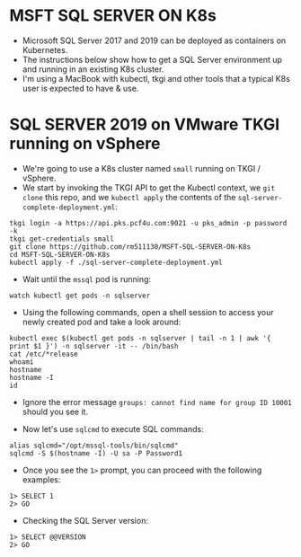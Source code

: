 # MSFT SQL SERVER ON K8s

- Microsoft SQL Server 2017 and 2019 can be deployed as containers on Kubernetes.
- The instructions below show how to get a SQL Server environment up and running in an existing K8s cluster.
- I'm using a MacBook with kubectl, tkgi and other tools that a typical K8s user is expected to have & use.

# SQL SERVER 2019 on VMware TKGI running on vSphere

- We're going to use a K8s cluster named `small` running on TKGI / vSphere. 
- We start by invoking the TKGI API to get the Kubectl context, we `git clone` this repo, and we `kubectl apply` the contents of the `sql-server-complete-deployment.yml`:

```
tkgi login -a https://api.pks.pcf4u.com:9021 -u pks_admin -p password -k
tkgi get-credentials small
git clone https://github.com/rm511130/MSFT-SQL-SERVER-ON-K8s
cd MSFT-SQL-SERVER-ON-K8s
kubectl apply -f ./sql-server-complete-deployment.yml
```

- Wait until the `mssql` pod is running:

```
watch kubectl get pods -n sqlserver
```

- Using the following commands, open a shell session to access your newly created pod and take a look around:

```
kubectl exec $(kubectl get pods -n sqlserver | tail -n 1 | awk '{ print $1 }') -n sqlserver -it -- /bin/bash
cat /etc/*release
whoami
hostname
hostname -I
id
```

- Ignore the error message `groups: cannot find name for group ID 10001` should you see it.

- Now let's use `sqlcmd` to execute SQL commands:

```
alias sqlcmd="/opt/mssql-tools/bin/sqlcmd"
sqlcmd -S $(hostname -I) -U sa -P Password1
```

- Once you see the `1>` prompt, you can proceed with the following examples:

```
1> SELECT 1
2> GO
```
- Checking the SQL Server version:
```
1> SELECT @@VERSION
2> GO
```






